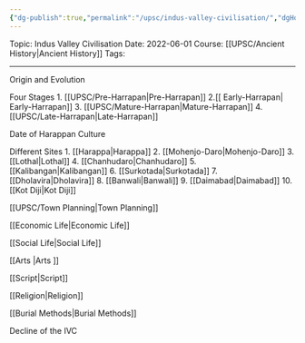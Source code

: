 ```yaml
---
{"dg-publish":true,"permalink":"/upsc/indus-valley-civilisation/","dgHomeLink":true,"dgPassFrontmatter":false}
---
```


Topic: Indus Valley Civilisation
Date: 2022-06-01
Course: [[UPSC/Ancient History|Ancient History]]
Tags: 

---



Origin and Evolution

Four Stages 
	1. [[UPSC/Pre-Harrapan|Pre-Harrapan]]
	2.[[ Early-Harrapan| Early-Harrapan]]
	3. [[UPSC/Mature-Harrapan|Mature-Harrapan]]
	4. [[UPSC/Late-Harrapan|Late-Harrapan]]

Date of Harappan Culture

Different Sites
	1. [[Harappa|Harappa]]
	2. [[Mohenjo-Daro|Mohenjo-Daro]]
	3. [[Lothal|Lothal]]
	4. [[Chanhudaro|Chanhudaro]]
	5. [[Kalibangan|Kalibangan]]
	6. [[Surkotada|Surkotada]]
	7. [[Dholavira|Dholavira]]
	8. [[Banwali|Banwali]]
	9. [[Daimabad|Daimabad]]
	10. [[Kot Diji|Kot Diji]]

[[UPSC/Town Planning|Town Planning]]

[[Economic Life|Economic Life]]

[[Social Life|Social Life]]

[[Arts |Arts ]]

[[Script|Script]]

[[Religion|Religion]]

[[Burial Methods|Burial Methods]]


Decline of the IVC

